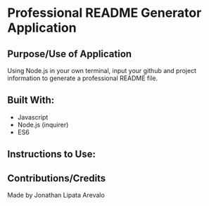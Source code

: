# Professional README Generator Application

## Purpose/Use of Application
Using Node.js in your own terminal, input your github and project information to generate a professional README file.

## Built With:
* Javascript
* Node.js (inquirer)
* ES6

## Instructions to Use:

## Contributions/Credits
Made by Jonathan Lipata Arevalo